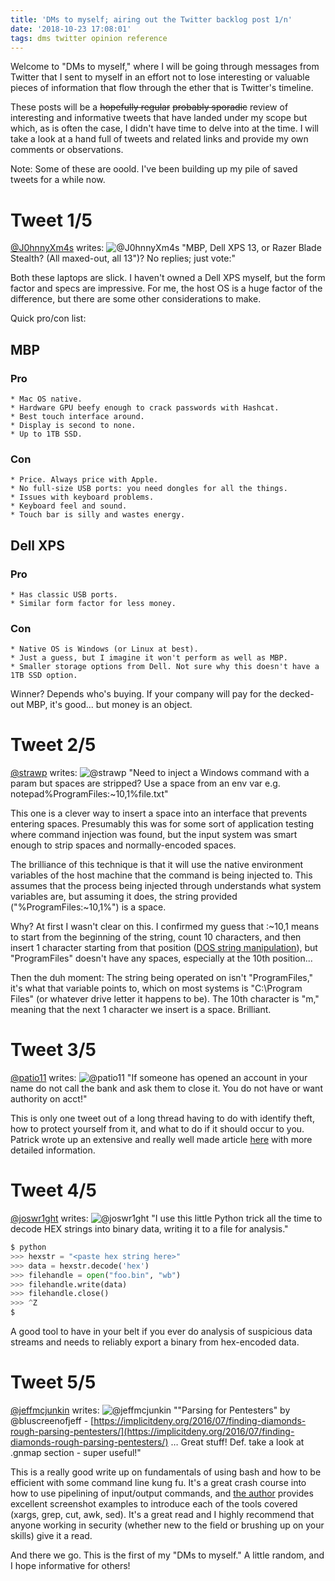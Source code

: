 ```yaml
---
title: 'DMs to myself; airing out the Twitter backlog post 1/n'
date: '2018-10-23 17:08:01'
tags: dms twitter opinion reference
---
```


Welcome to "DMs to myself," where I will be going through messages from Twitter that I sent to myself in an effort not to lose interesting or valuable pieces of information that flow through the ether that is Twitter's timeline.

These posts will be a ~~hopefully regular~~ ~~probably sporadic~~ review of interesting and informative tweets that have landed under my scope but which, as is often the case, I didn't have time to delve into at the time. I will take a look at a hand full of tweets and related links and provide my own comments or observations.

Note: Some of these are ooold. I've been building up my pile of saved tweets for a while now.

# Tweet 1/5
[@J0hnnyXm4s](https://twitter.com/J0hnnyXm4s) writes:
![@J0hnnyXm4s](../../../assets/images/ScreenShot-2018-10-23-1.png)
"MBP, Dell XPS 13, or Razer Blade Stealth? (All maxed-out, all 13")? No replies; just vote:"

Both these laptops are slick. I haven't owned a Dell XPS myself, but the form factor and specs are impressive.
For me, the host OS is a huge factor of the difference, but there are some other considerations to make.

Quick pro/con list:

## MBP
### Pro
	* Mac OS native.
	* Hardware GPU beefy enough to crack passwords with Hashcat.
	* Best touch interface around.
	* Display is second to none.
	* Up to 1TB SSD.

### Con
	* Price. Always price with Apple.
	* No full-size USB ports: you need dongles for all the things.
	* Issues with keyboard problems.
	* Keyboard feel and sound.
	* Touch bar is silly and wastes energy.

## Dell XPS
### Pro
	* Has classic USB ports.
	* Similar form factor for less money.

### Con
	* Native OS is Windows (or Linux at best).
	* Just a guess, but I imagine it won't perform as well as MBP.
	* Smaller storage options from Dell. Not sure why this doesn't have a 1TB SSD option.

Winner? Depends who's buying. If your company will pay for the decked-out MBP, it's good... but money is an object.

# Tweet 2/5
[@strawp](https://twitter.com/strawp) writes:
![@strawp](../../../assets/images/ScreenShot-2018-10-23-2.png)
"Need to inject a Windows command with a param but spaces are stripped? Use a space from an env var e.g. notepad%ProgramFiles:~10,1%file.txt"

This one is a clever way to insert a space into an interface that prevents entering spaces. Presumably this was for some sort of application testing where command injection was found, but the input system was smart enough to strip spaces and normally-encoded spaces.

The brilliance of this technique is that it will use the native environment variables of the host machine that the command is being injected to. This assumes that the process being injected through understands what system variables are, but assuming it does, the string provided ("%ProgramFiles:~10,1%") is a space.

Why? At first I wasn't clear on this. I confirmed my guess that :~10,1 means to start from the beginning of the string, count 10 characters, and then insert 1 character starting from that position ([DOS string manipulation](https://www.dostips.com/DtTipsStringManipulation.php)), but "ProgramFiles" doesn't have any spaces, especially at the 10th position...

Then the duh moment: The string being operated on isn't "ProgramFiles," it's what that variable points to, which on most systems is "C:\Program Files" (or whatever drive letter it happens to be).
The 10th character is "m," meaning that the next 1 character we insert is a space. Brilliant.

# Tweet 3/5
[@patio11](https://twitter.com/patio11) writes:
![@patio11](../../../assets/images/ScreenShot-2018-10-23-3.png)
"If someone has opened an account in your name do not call the bank and ask them to close it. You do not have or want authority on acct!"

This is only one tweet out of a long thread having to do with identify theft, how to protect yourself from it, and what to do if it should occur to you. Patrick wrote up an extensive and really well made article [here](https://www.kalzumeus.com/2017/09/09/identity-theft-credit-reports/) with more detailed information.

# Tweet 4/5
[@joswr1ght](https://twitter.com/joswr1ght) writes:
![@joswr1ght](../../../assets/images/ScreenShot-2018-10-23-4.png)
"I use this little Python trick all the time to decode HEX strings into binary data, writing it to a file for analysis."
~~~ python
$ python
>>> hexstr = "<paste hex string here>"
>>> data = hexstr.decode('hex')
>>> filehandle = open("foo.bin", "wb")
>>> filehandle.write(data)
>>> filehandle.close()
>>> ^Z
$
~~~

A good tool to have in your belt if you ever do analysis of suspicious data streams and needs to reliably export a binary from hex-encoded data.

# Tweet 5/5
[@jeffmcjunkin](https://twitter.com/jeffmcjunkin) writes:
![@jeffmcjunkin](../../../assets/images/ScreenShot-2018-10-23-5.png)
""Parsing for Pentesters" by @bluscreenofjeff - [https://implicitdeny.org/2016/07/finding-diamonds-rough-parsing-pentesters/](https://implicitdeny.org/2016/07/finding-diamonds-rough-parsing-pentesters/) … Great stuff! Def. take a look at .gnmap section - super useful!"

This is a really good write up on fundamentals of using bash and how to be efficient with some command line kung fu. It's a great crash course into how to use pipelining of input/output commands, and [the author](https://bluescreenofjeff.com/) provides excellent screenshot examples to introduce each of the tools covered (xargs, grep, cut, awk, sed). It's a great read and I highly recommend that anyone working in security (whether new to the field or brushing up on your skills) give it a read.

And there we go. This is the first of my "DMs to myself." A little random, and I hope informative for others!
